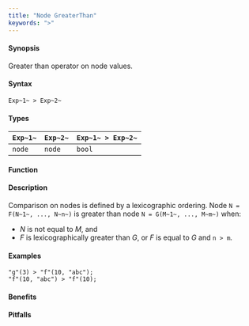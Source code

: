 ```yaml
---
title: "Node GreaterThan"
keywords: ">"
---
```


#### Synopsis

Greater than operator on node values.

#### Syntax

`Exp~1~ > Exp~2~`

#### Types


| `Exp~1~` |  `Exp~2~` | `Exp~1~ > Exp~2~`  |
| --- | --- | --- |
| `node`    |  `node`    | `bool`               |


#### Function

#### Description

Comparison on nodes is defined by a lexicographic ordering. Node `N = F(N~1~, ..., N~n~)` is greater than node 
`N = G(M~1~, ..., M~m~)` when:
*  _N_ is not equal to _M_, and
*  _F_ is lexicographically greater than _G_, or _F_ is equal to _G_ and `n > m`.

#### Examples

```rascal-shell
"g"(3) > "f"(10, "abc");
"f"(10, "abc") > "f"(10);
```

#### Benefits

#### Pitfalls


